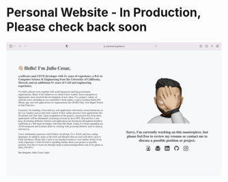 # Personal Website - In Production, Please check back soon


![BART Login](github-pic.png?raw=true "Page Screenshot")
